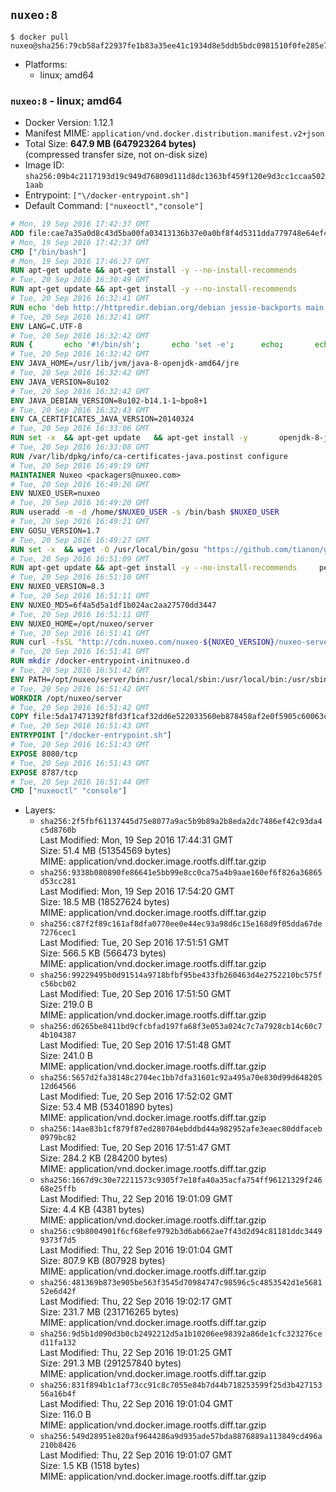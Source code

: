 ## `nuxeo:8`

```console
$ docker pull nuxeo@sha256:79cb58af22937fe1b83a35ee41c1934d8e5ddb5bdc0981510f0fe285e75be93a
```

-	Platforms:
	-	linux; amd64

### `nuxeo:8` - linux; amd64

-	Docker Version: 1.12.1
-	Manifest MIME: `application/vnd.docker.distribution.manifest.v2+json`
-	Total Size: **647.9 MB (647923264 bytes)**  
	(compressed transfer size, not on-disk size)
-	Image ID: `sha256:09b4c2117193d19c949d76809d111d8dc1363bf459f120e9d3cc1ccaa5021aab`
-	Entrypoint: `["\/docker-entrypoint.sh"]`
-	Default Command: `["nuxeoctl","console"]`

```dockerfile
# Mon, 19 Sep 2016 17:42:37 GMT
ADD file:cae7a35a0d8c43d5ba00fa03413136b37e0a0bf8f4d5311dda779748e64ef425 in / 
# Mon, 19 Sep 2016 17:42:37 GMT
CMD ["/bin/bash"]
# Mon, 19 Sep 2016 17:46:27 GMT
RUN apt-get update && apt-get install -y --no-install-recommends 		ca-certificates 		curl 		wget 	&& rm -rf /var/lib/apt/lists/*
# Tue, 20 Sep 2016 16:30:49 GMT
RUN apt-get update && apt-get install -y --no-install-recommends 		bzip2 		unzip 		xz-utils 	&& rm -rf /var/lib/apt/lists/*
# Tue, 20 Sep 2016 16:32:41 GMT
RUN echo 'deb http://httpredir.debian.org/debian jessie-backports main' > /etc/apt/sources.list.d/jessie-backports.list
# Tue, 20 Sep 2016 16:32:41 GMT
ENV LANG=C.UTF-8
# Tue, 20 Sep 2016 16:32:42 GMT
RUN { 		echo '#!/bin/sh'; 		echo 'set -e'; 		echo; 		echo 'dirname "$(dirname "$(readlink -f "$(which javac || which java)")")"'; 	} > /usr/local/bin/docker-java-home 	&& chmod +x /usr/local/bin/docker-java-home
# Tue, 20 Sep 2016 16:32:42 GMT
ENV JAVA_HOME=/usr/lib/jvm/java-8-openjdk-amd64/jre
# Tue, 20 Sep 2016 16:32:42 GMT
ENV JAVA_VERSION=8u102
# Tue, 20 Sep 2016 16:32:42 GMT
ENV JAVA_DEBIAN_VERSION=8u102-b14.1-1~bpo8+1
# Tue, 20 Sep 2016 16:32:43 GMT
ENV CA_CERTIFICATES_JAVA_VERSION=20140324
# Tue, 20 Sep 2016 16:33:06 GMT
RUN set -x 	&& apt-get update 	&& apt-get install -y 		openjdk-8-jre-headless="$JAVA_DEBIAN_VERSION" 		ca-certificates-java="$CA_CERTIFICATES_JAVA_VERSION" 	&& rm -rf /var/lib/apt/lists/* 	&& [ "$JAVA_HOME" = "$(docker-java-home)" ]
# Tue, 20 Sep 2016 16:33:08 GMT
RUN /var/lib/dpkg/info/ca-certificates-java.postinst configure
# Tue, 20 Sep 2016 16:49:19 GMT
MAINTAINER Nuxeo <packagers@nuxeo.com>
# Tue, 20 Sep 2016 16:49:20 GMT
ENV NUXEO_USER=nuxeo
# Tue, 20 Sep 2016 16:49:20 GMT
RUN useradd -m -d /home/$NUXEO_USER -s /bin/bash $NUXEO_USER
# Tue, 20 Sep 2016 16:49:21 GMT
ENV GOSU_VERSION=1.7
# Tue, 20 Sep 2016 16:49:27 GMT
RUN set -x 	&& wget -O /usr/local/bin/gosu "https://github.com/tianon/gosu/releases/download/$GOSU_VERSION/gosu-$(dpkg --print-architecture)" 	&& wget -O /usr/local/bin/gosu.asc "https://github.com/tianon/gosu/releases/download/$GOSU_VERSION/gosu-$(dpkg --print-architecture).asc" 	&& export GNUPGHOME="$(mktemp -d)" 	&& gpg --keyserver ha.pool.sks-keyservers.net --recv-keys B42F6819007F00F88E364FD4036A9C25BF357DD4 	&& gpg --batch --verify /usr/local/bin/gosu.asc /usr/local/bin/gosu 	&& rm -r "$GNUPGHOME" /usr/local/bin/gosu.asc 	&& chmod +x /usr/local/bin/gosu 	&& gosu nobody true
# Tue, 20 Sep 2016 16:51:09 GMT
RUN apt-get update && apt-get install -y --no-install-recommends     perl     locales     pwgen     imagemagick     ffmpeg2theora     ufraw     poppler-utils     libreoffice     libwpd-tools     exiftool     ghostscript  && rm -rf /var/lib/apt/lists/*
# Tue, 20 Sep 2016 16:51:10 GMT
ENV NUXEO_VERSION=8.3
# Tue, 20 Sep 2016 16:51:11 GMT
ENV NUXEO_MD5=6f4a5d5a1df1b024ac2aa27570dd3447
# Tue, 20 Sep 2016 16:51:11 GMT
ENV NUXEO_HOME=/opt/nuxeo/server
# Tue, 20 Sep 2016 16:51:41 GMT
RUN curl -fsSL "http://cdn.nuxeo.com/nuxeo-${NUXEO_VERSION}/nuxeo-server-${NUXEO_VERSION}-tomcat.zip" -o /tmp/nuxeo-distribution-tomcat.zip     && echo "$NUXEO_MD5 /tmp/nuxeo-distribution-tomcat.zip" | md5sum -c -     && mkdir -p /tmp/nuxeo-distribution $(dirname $NUXEO_HOME)     && unzip -q -d /tmp/nuxeo-distribution /tmp/nuxeo-distribution-tomcat.zip     && DISTDIR=$(/bin/ls /tmp/nuxeo-distribution | head -n 1)     && mv /tmp/nuxeo-distribution/$DISTDIR $NUXEO_HOME     && sed -i -e "s/^org.nuxeo.distribution.package.*/org.nuxeo.distribution.package=docker/" $NUXEO_HOME/templates/common/config/distribution.properties     && rm -rf /tmp/nuxeo-distribution*     && chmod +x $NUXEO_HOME/bin/*ctl $NUXEO_HOME/bin/*.sh
# Tue, 20 Sep 2016 16:51:41 GMT
RUN mkdir /docker-entrypoint-initnuxeo.d
# Tue, 20 Sep 2016 16:51:42 GMT
ENV PATH=/opt/nuxeo/server/bin:/usr/local/sbin:/usr/local/bin:/usr/sbin:/usr/bin:/sbin:/bin
# Tue, 20 Sep 2016 16:51:42 GMT
WORKDIR /opt/nuxeo/server
# Tue, 20 Sep 2016 16:51:42 GMT
COPY file:5da17471392f8fd3f1caf32dd6e522033560eb878458af2e0f5905c60063c653 in / 
# Tue, 20 Sep 2016 16:51:43 GMT
ENTRYPOINT ["/docker-entrypoint.sh"]
# Tue, 20 Sep 2016 16:51:43 GMT
EXPOSE 8080/tcp
# Tue, 20 Sep 2016 16:51:43 GMT
EXPOSE 8787/tcp
# Tue, 20 Sep 2016 16:51:44 GMT
CMD ["nuxeoctl" "console"]
```

-	Layers:
	-	`sha256:2f5fbf61137445d75e8077a9ac5b9b89a2b8eda2dc7486ef42c93da4c5d8760b`  
		Last Modified: Mon, 19 Sep 2016 17:44:31 GMT  
		Size: 51.4 MB (51354569 bytes)  
		MIME: application/vnd.docker.image.rootfs.diff.tar.gzip
	-	`sha256:9338b080890fe86641e5bb99e8cc0ca75a4b9aae160ef6f826a36865d53cc281`  
		Last Modified: Mon, 19 Sep 2016 17:54:20 GMT  
		Size: 18.5 MB (18527624 bytes)  
		MIME: application/vnd.docker.image.rootfs.diff.tar.gzip
	-	`sha256:c87f2f89c161af8dfa0770ee0e44ec93a98d6c15e168d9f05dda67de7276cec1`  
		Last Modified: Tue, 20 Sep 2016 17:51:51 GMT  
		Size: 566.5 KB (566473 bytes)  
		MIME: application/vnd.docker.image.rootfs.diff.tar.gzip
	-	`sha256:99229495b0d91514a9718bfbf95be433fb260463d4e2752210bc575fc56bcb02`  
		Last Modified: Tue, 20 Sep 2016 17:51:50 GMT  
		Size: 219.0 B  
		MIME: application/vnd.docker.image.rootfs.diff.tar.gzip
	-	`sha256:d6265be8411bd9cfcbfad197fa68f3e053a024c7c7a7928cb14c60c74b104387`  
		Last Modified: Tue, 20 Sep 2016 17:51:48 GMT  
		Size: 241.0 B  
		MIME: application/vnd.docker.image.rootfs.diff.tar.gzip
	-	`sha256:5657d2fa38148c2704ec1bb7dfa31601c92a495a70e830d99d64820512d64566`  
		Last Modified: Tue, 20 Sep 2016 17:52:02 GMT  
		Size: 53.4 MB (53401890 bytes)  
		MIME: application/vnd.docker.image.rootfs.diff.tar.gzip
	-	`sha256:14ae83b1cf879f87ed280704ebddbd44a982952afe3eaec80ddfaceb0979bc82`  
		Last Modified: Tue, 20 Sep 2016 17:51:47 GMT  
		Size: 284.2 KB (284200 bytes)  
		MIME: application/vnd.docker.image.rootfs.diff.tar.gzip
	-	`sha256:1667d9c30e72211573c9305f7e18fa40a35acfa754ff96121329f24668e25ffb`  
		Last Modified: Thu, 22 Sep 2016 19:01:09 GMT  
		Size: 4.4 KB (4381 bytes)  
		MIME: application/vnd.docker.image.rootfs.diff.tar.gzip
	-	`sha256:c9b8004901f6cf68efe9792b3d6ab662ae7f43d2d94c81181ddc34499373f7d5`  
		Last Modified: Thu, 22 Sep 2016 19:01:04 GMT  
		Size: 807.9 KB (807928 bytes)  
		MIME: application/vnd.docker.image.rootfs.diff.tar.gzip
	-	`sha256:481369b873e905be563f3545d70984747c98596c5c4853542d1e568152e6d42f`  
		Last Modified: Thu, 22 Sep 2016 19:02:17 GMT  
		Size: 231.7 MB (231716265 bytes)  
		MIME: application/vnd.docker.image.rootfs.diff.tar.gzip
	-	`sha256:9d5b1d090d3b0cb2492212d5a1b10206ee98392a86de1cfc323276ced11fa132`  
		Last Modified: Thu, 22 Sep 2016 19:01:25 GMT  
		Size: 291.3 MB (291257840 bytes)  
		MIME: application/vnd.docker.image.rootfs.diff.tar.gzip
	-	`sha256:831f894b1c1af73cc91c8c7055e84b7d44b718253599f25d3b42715356a16b4f`  
		Last Modified: Thu, 22 Sep 2016 19:01:04 GMT  
		Size: 116.0 B  
		MIME: application/vnd.docker.image.rootfs.diff.tar.gzip
	-	`sha256:549d28951e820af9644286a9d935ade57bda8876889a113849cd496a210b8426`  
		Last Modified: Thu, 22 Sep 2016 19:01:07 GMT  
		Size: 1.5 KB (1518 bytes)  
		MIME: application/vnd.docker.image.rootfs.diff.tar.gzip
